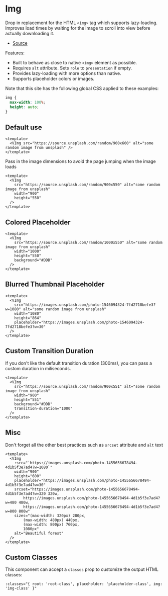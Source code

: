 # Img

Drop in replacement for the HTML `<img>` tag which supports lazy-loading. Improves load times by waiting for the image to scroll into view before actually downloading it.

- [Source](https://github.com/AustinGil/vuetensils/blob/master/src/components/VImg/VImg.vue)

Features:

- Built to behave as close to native `<img>` element as possible.
- Requires `alt` attribute. Sets `role` to `presentation` if empty.
- Provides lazy-loading with more options than native.
- Supports placeholder colors or images.

Note that this site has the following global CSS applied to these examples:

```css
img {
  max-width: 100%;
  height: auto;
}
```

## Default use

```vue live
<template>
  <VImg src="https://source.unsplash.com/random/900x600" alt="some random image from unsplash" />
</template>
```

Pass in the image dimensions to avoid the page jumping when the image loads

```vue live
<template>
  <VImg
    src="https://source.unsplash.com/random/900x550" alt="some random image from unsplash"
    width="900"
    height="550"
  />
</template>
```

## Colored Placeholder

```vue live
<template>
  <VImg
    src="https://source.unsplash.com/random/1000x550" alt="some random image from unsplash"
    width="1000"
    height="550"
    background="#DDD"
  />
</template>
```

## Blurred Thumbnail Placeholder

```vue live
<template>
  <VImg
    src="https://images.unsplash.com/photo-1546094324-7fd2718befe3?w=1080" alt="some random image from unsplash"
    width="1080"
    height="864"
    placeholder="https://images.unsplash.com/photo-1546094324-7fd2718befe3?w=30"
  />
</template>
```

## Custom Transition Duration

If you don't like the default transition duration (300ms), you can pass a custom duration in miliseconds.

```vue live
<template>
  <VImg
    src="https://source.unsplash.com/random/900x551" alt="some random image from unsplash"
    width="900"
    height="551"
    background="#DDD"
    transition-duration="1000"
  />
</template>
```

## Misc

Don't forget all the other best practices such as `srcset` attribute and `alt` text

```vue live
<template>
  <VImg
    :src="`https://images.unsplash.com/photo-1455656678494-4d1b5f3e7ad4?w=1080`"
    width="900"
    height="600"
    placeholder="https://images.unsplash.com/photo-1455656678494-4d1b5f3e7ad4?w=30"
    srcset="https://images.unsplash.com/photo-1455656678494-4d1b5f3e7ad4?w=320 320w,
        https://images.unsplash.com/photo-1455656678494-4d1b5f3e7ad4?w=480 480w,
        https://images.unsplash.com/photo-1455656678494-4d1b5f3e7ad4?w=800 800w"
    sizes="(max-width: 320px) 280px,
        (max-width: 480px) 440px,
        (max-width: 800px) 760px,
        1080px"
    alt="Beautiful forest"
  />
</template>
```

## Custom Classes

This component can accept a `classes` prop to customize the output HTML classes:

```
:classes="{ root: 'root-class', placeholder: 'placeholder-class', img: 'img-class' }"
```

